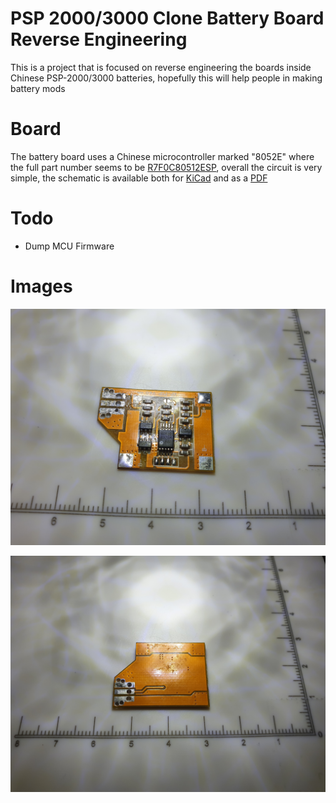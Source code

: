 # PSP 2000/3000 Clone Battery Board Reverse Engineering

This is a project that is focused on reverse engineering the boards inside Chinese PSP-2000/3000 batteries, hopefully this will help people in making battery mods

# Board

The battery board uses a Chinese microcontroller marked "8052E" where the full part number seems to be [R7F0C80512ESP](/Docs/R7F0C801-805(R7F0C80512ESP).pdf), overall the circuit is very simple, the schematic is available both for [KiCad](/KiCad/PSP2000-3000_BatteryBoard.sch) and as a [PDF](/Docs/Battery%20Board%20Schematic.pdf)

# Todo
- Dump MCU Firmware

# Images

![](/Images/Front.jpg)

![](/Images/Back.jpg)